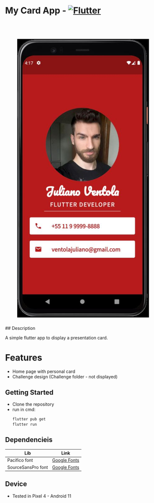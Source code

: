 # My Card App - [![Flutter](https://img.shields.io/badge/Flutter-dart-white?labelColor=blue&style=flat&link=https://flutter.dev/)](https://flutter.dev/)

<br>
<h1 align="center">
  <img width="427" src="https://github.com/julianoventola/mycard/blob/master/mycard.JPG">
</h1>
## Description

A simple flutter app to display a presentation card.

# Features

- Home page with personal card
- Challenge design (Challenge folder - not displayed)

## Getting Started

- Clone the repository
- run in cmd:
  ```cmd
  flutter pub get
  flutter run
  ```

## Dependencieis

| Lib                | Link                                                            |
| ------------------ | --------------------------------------------------------------- |
| Pacifico font      | [Google Fonts](https://fonts.google.com/?query=Pacifico)        |
| SourceSansPro font | [Google Fonts](https://fonts.google.com/?query=Source+Sans+Pro) |

## Device

- Tested in Pixel 4 - Android 11
